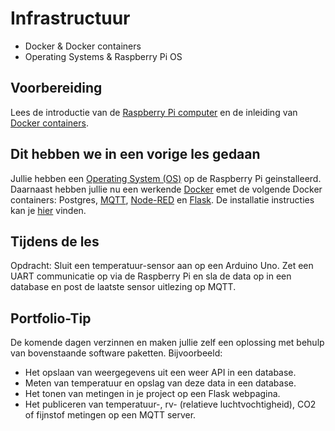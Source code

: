 # Infrastructuur

- Docker & Docker containers
- Operating Systems & Raspberry Pi OS

## Voorbereiding

Lees de introductie van de [Raspberry Pi computer](../../hardware-interfacing/embedded/computer/Raspberry-Pi/README.md) en de inleiding van [Docker containers](../../infrastructuur/Docker/README.md).

## Dit hebben we in een vorige les gedaan

Jullie hebben een [Operating System (OS)](../../infrastructuur/OS/Raspberry-Pi-OS/README.md) op de Raspberry Pi geinstalleerd. 
Daarnaast hebben jullie nu een werkende [Docker](../../infrastructuur/Docker/README.md) emet de volgende Docker containers: Postgres, [MQTT](../../software/communicatie/MQTT/README.md), [Node-RED](../../software/visueel-programmeren/Node-RED/README.md) en [Flask](../../software/webserver/Flask/README.md). De installatie instructies kan je [hier](../../infrastructuur/OS/Raspberry-Pi-OS/README.md) vinden.

## Tijdens de les

Opdracht: Sluit een temperatuur-sensor aan op een Arduino Uno. Zet een UART communicatie op via de Raspberry Pi en sla de data op in een database en post de laatste sensor uitlezing op MQTT. 

## Portfolio-Tip

De komende dagen verzinnen en maken jullie zelf een oplossing met behulp van bovenstaande software paketten. Bijvoorbeeld:
- Het opslaan van weergegevens uit een weer API in een database.
- Meten van temperatuur en opslag van deze data in een database.
- Het tonen van metingen in je project op een Flask webpagina.
- Het publiceren van temperatuur-, rv- (relatieve luchtvochtigheid), CO2 of fijnstof metingen op een MQTT server. 
